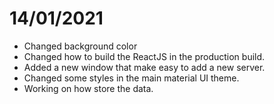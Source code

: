 
# 14/01/2021
* Changed background color
* Changed how to build the ReactJS in the production build.
* Added a new window that make easy to add a new server.
* Changed some styles in the main material UI theme.
* Working on how store the data.